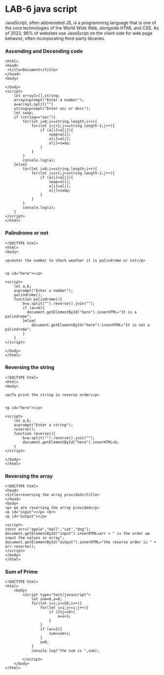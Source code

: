 # LAB-6 java script
JavaScript, often abbreviated JS, is a programming language that is one of the core technologies of the World Wide Web, alongside HTML and CSS. As of 2022, 98% of websites use JavaScript on the client side for web page behavior, often incorporating third-party libraries.
### Ascending and Decending code

```<!DOCTYPE html>
<html>
<head>
 <title>Document</title>
</head>
<body>
    
</body>
<script>
    let array1=[],string;
    array1=prompt("Enter 4 number");
    a=array1.split("")
    string=prompt("Enter asc or desc");
    let swap;
    if (string=="asc"){
        for(let i=0;i<=string.length;i++){
            for(let j=j+1;j<=string.length-1;j++){
                if (a[i]>a[j]){
                    swap=a[i];
                    a[i]=a[j];
                    a[j]=swap;
                }
            }
        } 
        console.log(a);    
    }else{
        for(let i=0;i<=string.length;i++){
            for(let j=i+1;j<=string.length-1;j++){
                if (a[i]<a[j]){
                    swap=a[i];
                    a[i]=a[j];
                    a[j]=swap;
                }
            }
        } 
        console.log(a);
    }
</script>
</html> 
```

### Palindrome or  not
```
<!DOCTYPE html>
<html>
<body>

<p>enter the number to check weather it is palindrome or not</p>


<p id="here"></p>

<script>
    let a,b;
    a=prompt("Enter a number");
    palindrome();
    function palindrome(){
        b=a.split("").reverse().join("");
        if (a==b){
          document.getElementById("here").innerHTML="It is a palindrome";
        }else{
            document.getElementById("here").innerHTML="It is not a palindrome";
        }
    }
</script>

</body>
</html>
```
### Reversing the string
```
<!DOCTYPE html>
<html>
<body>

<p>To print the string in reverse order</p>


<p id="here"></p>

<script>
    let a,b;
    a=prompt("Enter a string");
    reverse();
    function reverse(){
        b=a.split("").reverse().join("");
        document.getElementById("here").innerHTML=b;
    }
</script>

</body>
</html>
```
### Reversing the array
```
<!DOCTYPE html>
<head>
<title>reversing the array provided</title>
</head>
<body>
<p> we are reversing the array provided</p>
<p id="input"></p> <br>
<p id="output"></p>

<script>
const arr=["apple","ball","cat","dog"];
document.getElementById("input").innerHTML=arr + " is the order we input the values in array";
document.getElementById("output").innerHTML="the reverse order is " + arr.reverse();
</script>
</body>
</html>
```
### Sum of Prime
```
<!DOCTYPE html>
<html>
    <body>
        <script type="text/javascript">
            let sum=0,a=0;
            for(let i=1;i<=50;i++){
                for(let j=1;j<=i;j++){
                    if (i%j==0){
                        a=a+1;
                    }
                }
                if (a<=2){
                    sum=sum+i;
                }
                a=0;
            }
            console.log("the sum is ",sum);
        
        </script>
    </body>
</html>
```